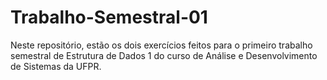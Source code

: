 # Trabalho-Semestral-01
Neste repositório, estão os dois exercícios feitos para o primeiro trabalho semestral de Estrutura de Dados 1 do curso de Análise e Desenvolvimento de Sistemas da UFPR.
